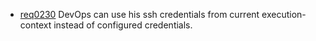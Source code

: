 * [req0230](req0230.md) DevOps can use his ssh credentials from current execution-context instead of configured credentials.